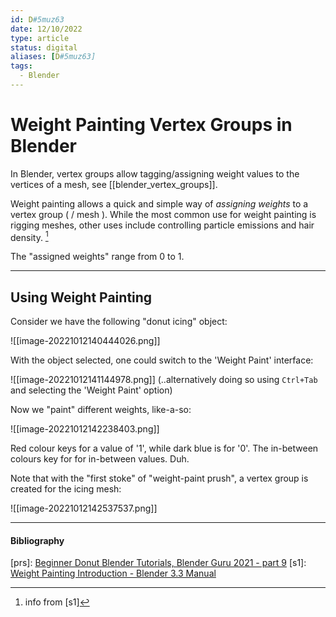 ```yaml
---
id: D#5muz63
date: 12/10/2022
type: article
status: digital
aliases: [D#5muz63]
tags:
  - Blender
---
```


# Weight Painting Vertex Groups in Blender

In Blender, vertex groups allow tagging/assigning weight values to the vertices of a mesh, see [[blender_vertex_groups]].

Weight painting allows a quick and simple way of *assigning weights* to a vertex group ( / mesh ). While the most common use for weight painting is rigging meshes, other uses include controlling particle emissions and hair density. [^1]

The "assigned weights" range from 0 to 1.

---

## Using Weight Painting

Consider we have the following "donut icing" object:

![[image-20221012140444026.png]]

With the object selected, one could switch to the 'Weight Paint' interface:

![[image-20221012141144978.png]]
(..alternatively doing so using `Ctrl+Tab` and selecting the 'Weight Paint' option)

Now we "paint" different weights, like-a-so:

![[image-20221012142238403.png]]

Red colour keys for a value of '1', while dark blue is for '0'. The in-between colours key for for in-between values. Duh.

Note that with the "first stoke" of "weight-paint prush", a vertex group is created for the icing mesh:

![[image-20221012142537537.png]]


---

#### Bibliography

[^1]: info from [s1]

[prs]: [Beginner Donut Blender Tutorials, Blender Guru 2021 - part 9](https://www.youtube.com/watch?v=4WAxMI1QJMQ)
[s1]: [Weight Painting Introduction - Blender 3.3 Manual](https://docs.blender.org/manual/en/latest/sculpt_paint/weight_paint/introduction.html)